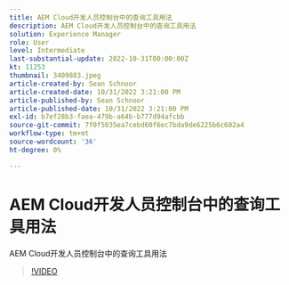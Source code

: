 ```yaml
---
title: AEM Cloud开发人员控制台中的查询工具用法
description: AEM Cloud开发人员控制台中的查询工具用法
solution: Experience Manager
role: User
level: Intermediate
last-substantial-update: 2022-10-31T00:00:00Z
kt: 11253
thumbnail: 3409883.jpeg
article-created-by: Sean Schnoor
article-created-date: 10/31/2022 3:21:00 PM
article-published-by: Sean Schnoor
article-published-date: 10/31/2022 3:21:00 PM
exl-id: b7ef28b3-faea-479b-a64b-b777d94afcbb
source-git-commit: 7f0f5035ea7cebd60f6ec7bda9de6225b6c602a4
workflow-type: tm+mt
source-wordcount: '36'
ht-degree: 0%

---
```


# AEM Cloud开发人员控制台中的查询工具用法

AEM Cloud开发人员控制台中的查询工具用法

>[!VIDEO](https://video.tv.adobe.com/v/3409883/?quality=12&learn=on)
